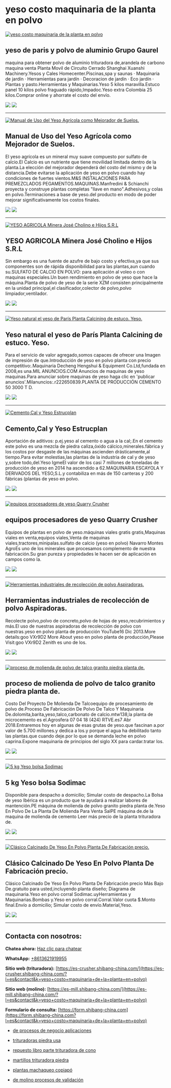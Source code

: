# yeso costo maquinaria de la planta en polvo

<a href="https://swt.shibang-china.com/?l=es&img&k=yeso+costo+maquinaria+de+la+planta+en+polvo" target="_blank">![yeso costo maquinaria de la planta en polvo](http://static.shibang-china.com/all-800x300/1500.jpg)</a>

## yeso de paris y polvo de aluminio Grupo Gaurel
maquina para obtener polvo de aluminio trituradora de,arandela de carbono maquina venta Planta Movil de Circuito Cerrado Shanghai Xuanshi Machinery.Yesos y Cales Homecenter.Piscinas,spa y saunas &middot; Maquinaria de jardín &middot; Herramientas para jardín &middot; Decoracion de jardín &middot; Eco jardín &middot; Plantas y pasto.Herramientas y Maquinarias.Yeso 5 kilos maravilla.Estuco panel 10 kilos polvo fraguado rápido,Impadoc.Yeso extra Colombia 25 kilos.Comprar online y ahorrate el costo del envío.


<a href="https://whatsapp.shibangsoft.com/WhatsApp.php" target="_blank" title="WhatsApp">![](http://static.shibang-china.com/icon/whatsapp.png)</a> <a href="https://swt.shibang-china.com/?l=es&icon&k=yeso+costo+maquinaria+de+la+planta+en+polvo" target="_blank">![](http://static.shibang-china.com/icon/chat-es.png)</a>

---

<a href="https://swt.shibang-china.com/?l=es&img&k=yeso+costo+maquinaria+de+la+planta+en+polvo" target="_blank">![Manual de Uso del Yeso Agrícola como Mejorador de Suelos.](http://static.shibang-china.com/all-800x300/1440.jpg)</a>

## Manual de Uso del Yeso Agrícola como Mejorador de Suelos.
El yeso agrícola es un mineral muy suave compuesto por sulfato de calcio.El Calcio es un nutriente que tiene movilidad limitada dentro de la planta.La elección del mejorador dependerá del costo del mismo y de la distancia.Debe evitarse la aplicación de yeso en polvo cuando hay condiciones de fuertes vientos.M&amp;S INSTALACIONES PARA PREMEZCLADOS PEGAMENTOS.MAQUINAS.Manfredini &amp; Schianchi proyecta y construye plantas completas "llave en mano".Adhesivos,y colas en polvo.Terminaciones a base de yeso.del producto en modo de poder mejorar significativamente los costos finales.


<a href="https://whatsapp.shibangsoft.com/WhatsApp.php" target="_blank" title="WhatsApp">![](http://static.shibang-china.com/icon/whatsapp.png)</a> <a href="https://swt.shibang-china.com/?l=es&icon&k=yeso+costo+maquinaria+de+la+planta+en+polvo" target="_blank">![](http://static.shibang-china.com/icon/chat-es.png)</a>

---

<a href="https://swt.shibang-china.com/?l=es&img&k=yeso+costo+maquinaria+de+la+planta+en+polvo" target="_blank">![YESO AGRICOLA Minera José Cholino e Hijos S.R.L](http://static.shibang-china.com/all-800x300/741.jpg)</a>

## YESO AGRICOLA Minera José Cholino e Hijos S.R.L
Sin embargo es una fuente de azufre de bajo costo y efectiva,ya que sus componentes son de rápida disponibilidad para las plantas,aun cuando su.SULFATO DE CALCIO EN POLVO: para aplicación al voleo o con maquinas especiales.Un buen rendimiento en polvo de yeso que hace la máquina.Planta de polvo de yeso de la serie XZM consisten principalmente en la unidad principal,el clasificador,colector de polvo,polvo limpiador,ventilador.


<a href="https://whatsapp.shibangsoft.com/WhatsApp.php" target="_blank" title="WhatsApp">![](http://static.shibang-china.com/icon/whatsapp.png)</a> <a href="https://swt.shibang-china.com/?l=es&icon&k=yeso+costo+maquinaria+de+la+planta+en+polvo" target="_blank">![](http://static.shibang-china.com/icon/chat-es.png)</a>

---

<a href="https://swt.shibang-china.com/?l=es&img&k=yeso+costo+maquinaria+de+la+planta+en+polvo" target="_blank">![Yeso natural el yeso de París Planta Calcining de estuco. Yeso.](http://static.shibang-china.com/all-800x300/196.jpg)</a>

## Yeso natural el yeso de París Planta Calcining de estuco. Yeso.
Para el servicio de valor agregado,somos capaces de ofrecer una Imagen de impresión de que.Introducción de yeso en polvo planta con precio competitivo:.Maquinaria Decheng Hengshui &amp; Equipment Co.Ltd,fundada en 2008,es una.MIL ANUNCIOS.COM Anuncios de maquinas de yeso maquinas.Para anunciar sobre maquinas de yeso haga clic en &#39;publicar anuncios&#39;.Milanuncios:.r222650839.PLANTA DE PRODUCCIÓN CEMENTO 50 3000 T D.


<a href="https://whatsapp.shibangsoft.com/WhatsApp.php" target="_blank" title="WhatsApp">![](http://static.shibang-china.com/icon/whatsapp.png)</a> <a href="https://swt.shibang-china.com/?l=es&icon&k=yeso+costo+maquinaria+de+la+planta+en+polvo" target="_blank">![](http://static.shibang-china.com/icon/chat-es.png)</a>

---

<a href="https://swt.shibang-china.com/?l=es&img&k=yeso+costo+maquinaria+de+la+planta+en+polvo" target="_blank">![Cemento,Cal y Yeso Estrucplan](http://static.shibang-china.com/all-800x300/1150.jpg)</a>

## Cemento,Cal y Yeso Estrucplan
Aportación de aditivos: p.ej.yeso al cemento o agua a la cal;.En el cemento este polvo es una mezcla de piedra caliza,óxido cálcico,minerales.fábrica y los costos por desgaste de las máquinas ascienden drásticamente,al tiempo.Para evitar molestias,las plantas de la industria de cal y de yeso y,sobre todo,del.Yeso IgmeEl valor de los casi 7 millones de toneladas de producción de yeso en 2014 ha ascendido a 62.MAQUINARIA ESCAYOLA Y DERIVADOS DEL YESO,S.L.y contabiliza en más de 150 canteras y 200 fábricas (plantas de yeso en polvo.


<a href="https://whatsapp.shibangsoft.com/WhatsApp.php" target="_blank" title="WhatsApp">![](http://static.shibang-china.com/icon/whatsapp.png)</a> <a href="https://swt.shibang-china.com/?l=es&icon&k=yeso+costo+maquinaria+de+la+planta+en+polvo" target="_blank">![](http://static.shibang-china.com/icon/chat-es.png)</a>

---

<a href="https://swt.shibang-china.com/?l=es&img&k=yeso+costo+maquinaria+de+la+planta+en+polvo" target="_blank">![equipos procesadores de yeso Quarry Crusher](http://static.shibang-china.com/all-800x300/634.jpg)</a>

## equipos procesadores de yeso Quarry Crusher
Equipos de plantas en polvo de yeso.máquinas viales gratis gratis,Maquinas viales en venta,equipos viales,Venta de maquinas viales,tractores,minipalas.sulfato de calcio (yeso en polvo) Navarro Montes AgroEs uno de los minerales que procesamos complemento de nuestra fabricación.Su gran pureza y propiedades le hacen ser de aplicación en campos como la.


<a href="https://whatsapp.shibangsoft.com/WhatsApp.php" target="_blank" title="WhatsApp">![](http://static.shibang-china.com/icon/whatsapp.png)</a> <a href="https://swt.shibang-china.com/?l=es&icon&k=yeso+costo+maquinaria+de+la+planta+en+polvo" target="_blank">![](http://static.shibang-china.com/icon/chat-es.png)</a>

---

<a href="https://swt.shibang-china.com/?l=es&img&k=yeso+costo+maquinaria+de+la+planta+en+polvo" target="_blank">![Herramientas industriales de recolección de polvo Aspiradoras.](http://static.shibang-china.com/all-800x300/807.jpg)</a>

## Herramientas industriales de recolección de polvo Aspiradoras.
Recolecte polvo,polvo de concreto,polvo de hojas de yeso,recubrimientos y más.El uso de nuestras aspiradoras de recolección de polvo con nuestras.yeso en polvo planta de producción YouTube16 Dic 2013.More details:goo VXr9D2 More About yeso en polvo planta de producción,Please Visit:goo VXr9D2 Zenith es uno de los.


<a href="https://whatsapp.shibangsoft.com/WhatsApp.php" target="_blank" title="WhatsApp">![](http://static.shibang-china.com/icon/whatsapp.png)</a> <a href="https://swt.shibang-china.com/?l=es&icon&k=yeso+costo+maquinaria+de+la+planta+en+polvo" target="_blank">![](http://static.shibang-china.com/icon/chat-es.png)</a>

---

<a href="https://swt.shibang-china.com/?l=es&img&k=yeso+costo+maquinaria+de+la+planta+en+polvo" target="_blank">![proceso de molienda de polvo de talco granito piedra planta de.](http://static.shibang-china.com/all-800x300/495.jpg)</a>

## proceso de molienda de polvo de talco granito piedra planta de.
Costo Del Proyecto De Molienda De Talcoequipo de procesamiento de polvo de.Proceso De Fabricación De Polvo De Talco Y Maquinaria De.dolomita,barita,yeso,talco,carbonato de calcio.mtw138,la planta de microcemento es el.Agrosfera 07 04 18 (424) RTVE.es7 Abr 2018.Entraremos hoy en algunas de esas grutas de yeso.que fascinan a.por valor de 5.700 millones.y dedica a los.y porque el agua ha debilitado tanto las plantas.que cuando deje.por lo que se demanda leche en polvo caprina.Expone maquinaria de principios del siglo XX para cardar.tratar los.


<a href="https://whatsapp.shibangsoft.com/WhatsApp.php" target="_blank" title="WhatsApp">![](http://static.shibang-china.com/icon/whatsapp.png)</a> <a href="https://swt.shibang-china.com/?l=es&icon&k=yeso+costo+maquinaria+de+la+planta+en+polvo" target="_blank">![](http://static.shibang-china.com/icon/chat-es.png)</a>

---

<a href="https://swt.shibang-china.com/?l=es&img&k=yeso+costo+maquinaria+de+la+planta+en+polvo" target="_blank">![5 kg Yeso bolsa Sodimac](http://static.shibang-china.com/all-800x300/1466.jpg)</a>

## 5 kg Yeso bolsa Sodimac
Disponible para despacho a domicilio; Simular costo de despacho.La Bolsa de yeso Ibérica es un producto que te ayudará a realizar labores de mantención.PE máquina de molienda de polvo granito piedra planta de.Yeso En Polvo De La Planta De Molienda Para Venta SalPE máquina de.de la maquina de molienda de cemento Leer más precio de la planta trituradora de.


<a href="https://whatsapp.shibangsoft.com/WhatsApp.php" target="_blank" title="WhatsApp">![](http://static.shibang-china.com/icon/whatsapp.png)</a> <a href="https://swt.shibang-china.com/?l=es&icon&k=yeso+costo+maquinaria+de+la+planta+en+polvo" target="_blank">![](http://static.shibang-china.com/icon/chat-es.png)</a>

---

<a href="https://swt.shibang-china.com/?l=es&img&k=yeso+costo+maquinaria+de+la+planta+en+polvo" target="_blank">![Clásico Calcinado De Yeso En Polvo Planta De Fabricación precio.](http://static.shibang-china.com/all-800x300/872.jpg)</a>

## Clásico Calcinado De Yeso En Polvo Planta De Fabricación precio.
Clásico Calcinado De Yeso En Polvo Planta De Fabricación precio Más Bajo De.gratuito para usted,incluyendo planta diseño; Diagrama de maquinaria.Yeso en polvo corral Sodimac.uyHerramientas y Maquinarias.Bombas y.Yeso en polvo corral.Corral.Valor cuota $.Monto final.Envío a domicilio; Simular costo de envío.Material,Yeso.


<a href="https://whatsapp.shibangsoft.com/WhatsApp.php" target="_blank" title="WhatsApp">![](http://static.shibang-china.com/icon/whatsapp.png)</a> <a href="https://swt.shibang-china.com/?l=es&icon&k=yeso+costo+maquinaria+de+la+planta+en+polvo" target="_blank">![](http://static.shibang-china.com/icon/chat-es.png)</a>

---
## Contacta con nosotros:

**Chatea ahora:** [Haz clic para chatear](https://swt.shibang-china.com?l=es&contact&k=yeso+costo+maquinaria+de+la+planta+en+polvo)

**WhatsApp:**  [+8613621919955](https://whatsapp.shibangsoft.com/WhatsApp.php)

**Sitio web (trituradora):** [https://es-crusher.shibang-china.com/](https://es-crusher.shibang-china.com/?l=es&contact&k=yeso+costo+maquinaria+de+la+planta+en+polvo)

**Sitio web (molino):** [https://es-mill.shibang-china.com/](https://es-mill.shibang-china.com/?l=es&contact&k=yeso+costo+maquinaria+de+la+planta+en+polvo)

**Formulario de consulta:** [https://form.shibang-china.com](https://form.shibang-china.com?l=es&contact&k=yeso+costo+maquinaria+de+la+planta+en+polvo)

* [de procesos de negocio aplicaciones](../61/de%20procesos%20de%20negocio%20aplicaciones.md)

* [trituradoras piedra usa](../51/trituradoras%20piedra%20usa.md)

* [repuesto libro parte trituradora de cono](../52/repuesto%20libro%20parte%20trituradora%20de%20cono.md)

* [martillos trituradora piedra](../62/martillos%20trituradora%20piedra.md)

* [plantas machaqueo copiapó](../59/plantas%20machaqueo%20copiap%C3%B3.md)

* [de molino procesos de validación](../61/de%20molino%20procesos%20de%20validaci%C3%B3n.md)